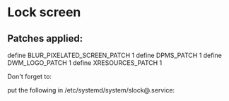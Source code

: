 # Lock screen

## Patches applied:

define BLUR_PIXELATED_SCREEN_PATCH 1
define DPMS_PATCH 1
define DWM_LOGO_PATCH 1
define XRESOURCES_PATCH 1


Don't forget to:

put the following in /etc/systemd/system/slock@.service:
